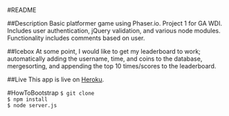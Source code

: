 #README

##Description
Basic platformer game using Phaser.io.  Project 1 for GA WDI.  Includes user authentication, jQuery validation, and various node modules.  Functionality includes comments based on user.

##Icebox
At some point, I would like to get my leaderboard to work; automatically adding the username, time, and coins to the database, mergesorting, and appending the top 10 times/scores to the leaderboard.

##Live
This app is live on <a href="https://banana-madness.herokuapp.com/">Heroku</a>.

#HowToBootstrap
```$ git clone```<br>
```$ npm install```<br>
```$ node server.js```